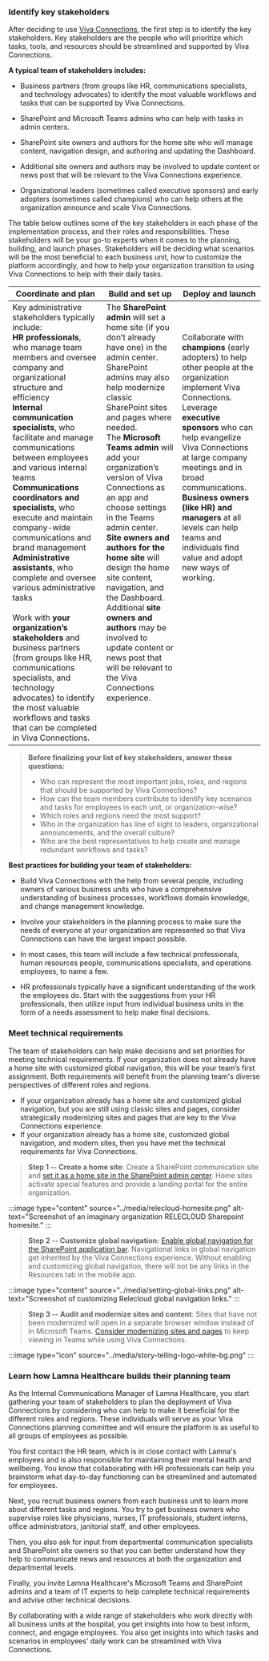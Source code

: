 ### Identify key stakeholders

After deciding to use [Viva
Connections](https://adoption.microsoft.com/viva/), the first step is to
identify the key stakeholders. Key stakeholders are the people who will prioritize
which tasks, tools, and resources should be streamlined and supported by
Viva Connections.

**A typical team of stakeholders includes:**

- Business partners (from groups like HR, communications specialists,
    and technology advocates) to identify the most valuable workflows
    and tasks that can be supported by Viva Connections.

- SharePoint and Microsoft Teams admins who can help with tasks in
    admin centers.

- SharePoint site owners and authors for the home site who will manage
    content, navigation design, and authoring and updating the
    Dashboard.

- Additional site owners and authors may be involved to update content
    or news post that will be relevant to the Viva Connections
    experience.

- Organizational leaders (sometimes called executive sponsors) and
    early adopters (sometimes called champions) who can help others at
    the organization announce and scale Viva Connections.

The table below outlines some of the key stakeholders in each phase of
the implementation process, and their roles and responsibilities.
These stakeholders will be your go-to experts when it comes to the
planning, building, and launch phases. Stakeholders will be deciding what scenarios will be the most beneficial to each business unit, how to customize the platform accordingly, and how to help your organization transition to using Viva Connections to help with their daily tasks. 

|**Coordinate and plan**|**Build and set up**|**Deploy and launch**|
|---|---|---|
|Key administrative stakeholders typically include: <br> **HR professionals**, who manage team members and oversee company and organizational structure and efficiency <br> **Internal communication specialists**, who facilitate and manage communications between employees and various internal teams <br> **Communications coordinators and specialists**, who execute and maintain company-wide communications and brand management <br> **Administrative assistants**, who complete and oversee various administrative tasks <br> <br> Work with **your organization’s stakeholders** and business partners (from groups like HR, communications specialists, and technology advocates) to identify the most valuable workflows and tasks that can be completed in Viva Connections.|The **SharePoint admin** will set a home site (if you don’t already have one) in the admin center. SharePoint admins may also help modernize classic SharePoint sites and pages where needed. <br> The **Microsoft Teams admin** will add your organization’s version of Viva Connections as an app and choose settings in the Teams admin center. <br> **Site owners and authors for the home site** will design the home site content, navigation, and the Dashboard. <br> Additional **site owners and authors** may be involved to update content or news post that will be relevant to the Viva Connections experience. <br> <br><br> <br><br> |Collaborate with **champions** (early adopters) to help other people at the organization implement Viva Connections.<br> Leverage **executive sponsors** who can help evangelize Viva Connections at large company meetings and in broad communications.<br>**Business owners (like HR) and managers** at all levels can help teams and individuals find value and adopt new ways of working.<br> <br><br> <br><br> <br><br> <br><br> <br><br> <br><br> <br> |

>**Before finalizing your list of key stakeholders, answer these
questions:**
>- Who can represent the most important jobs, roles, and regions that
    should be supported by Viva Connections?
>- How can the team members contribute to identify key scenarios and
    tasks for employees in each unit, or organization-wise?
>- Which roles and regions need the most support?
>- Who in the organization has line of sight to leaders, organizational
    announcements, and the overall culture?
>- Who are the best representatives to help create and manage redundant
    workflows and tasks?

**Best practices for building your team of stakeholders:**

- Build Viva Connections with the help from several people, including
    owners of various business units who have a comprehensive
    understanding of business processes, workflows domain knowledge, and
    change management knowledge.

- Involve your stakeholders in the planning process to make sure the
    needs of everyone at your organization are represented so that Viva
    Connections can have the largest impact possible.

- In most cases, this team will include a few technical professionals, human resources people, communications specialists, and
    operations employees, to name a few.

- HR professionals typically have a significant understanding of the
    work the employees do. Start with the suggestions from your HR
    professionals, then utilize input from individual business units in
    the form of a needs assessment to help make final decisions.

### Meet technical requirements

The team of stakeholders can help make decisions and set priorities for
meeting technical requirements. If your organization does not already have a home site with customized global navigation, this will be your team’s first assignment. Both requirements will benefit from the
planning team's diverse perspectives of different roles and regions.

- If your organization already has a home site and customized global
    navigation, but you are still using classic sites and pages,
    consider strategically modernizing sites and pages that are key to
    the Viva Connections experience.
- If your organization already has a home site, customized global
    navigation, and modern sites, then you have met the technical
    requirements for Viva Connections.

> **Step 1 -- Create a home site**: Create a SharePoint communication
> site and [set it as a home site in the SharePoint admin
> center](/sharepoint/home-site). Home
> sites activate special features and provide a landing portal for the
> entire organization.
>
:::image type="content" source="../media/relecloud-homesite.png" alt-text="Screenshot of an imaginary organization RELECLOUD Sharepoint homesite." :::
> **Step 2 -- Customize global navigation:** [Enable global navigation
> for the SharePoint application
> bar](/viva/connections/sharepoint-app-bar).
> Navigational links in global navigation get inherited by the Viva
> Connections experience. Without enabling and customizing global
> navigation, there will not be any links in the Resources tab in the
> mobile app.

:::image type="content" source="../media/setting-global-links.png" alt-text="Screenshot of customizing Relecloud global navigation links." :::

> **Step 3 -- Audit and modernize sites and content**: Sites that have
> not been modernized will open in a separate browser window instead of
> in Microsoft Teams. [Consider modernizing sites and
> pages](/sharepoint/dev/transform/modernize-classic-sites)
> to keep viewing in Teams while using Viva Connections.
>

:::image type="icon" source="../media/story-telling-logo-white-bg.png" :::

### Learn how Lamna Healthcare builds their planning team

As the Internal Communications Manager of Lamna Healthcare, you start gathering your team of stakeholders to plan the deployment of Viva Connections by considering who can help to make it beneficial for the different roles and regions. These individuals will serve as your Viva Connections planning committee and will ensure the platform is as useful to all groups of employees as
possible.

You first contact the HR team, which is in close contact with Lamna's
employees and is also responsible for maintaining their mental health
and wellbeing. You know that collaborating with HR professionals can
help you brainstorm what day-to-day functioning can be streamlined and
automated for employees.

Next, you recruit business owners from each business unit to learn more about different tasks and regions. You try to get business owners who supervise roles like physicians, nurses, IT professionals, student interns, office administrators, janitorial staff, and other employees.

Then, you also ask for input from departmental communication specialists and SharePoint site owners so that you can better understand how they help to communicate news and resources at both the organization and departmental levels.

Finally, you invite Lamna Healthcare's Microsoft Teams and SharePoint
admins and a team of IT experts to help complete technical requirements
and advise other technical decisions.

By collaborating with a wide range of stakeholders who work directly
with all business units at the hospital, you get
insights into how to best inform, connect, and engage employees. You also get insights into
which tasks and scenarios in employees' daily work can be streamlined with Viva Connections.
